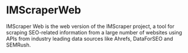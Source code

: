 # IMScraperWeb
IMScraper Web is the web version of the IMScraper project, a tool for scraping SEO-related information from a large number of websites using APIs from industry leading data sources like Ahrefs, DataForSEO and SEMRush. 
